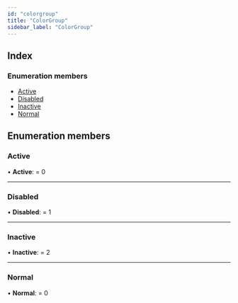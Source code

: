 ```yaml
---
id: "colorgroup"
title: "ColorGroup"
sidebar_label: "ColorGroup"
---
```


## Index

### Enumeration members

* [Active](colorgroup.md#active)
* [Disabled](colorgroup.md#disabled)
* [Inactive](colorgroup.md#inactive)
* [Normal](colorgroup.md#normal)

## Enumeration members

###  Active

• **Active**: = 0

___

###  Disabled

• **Disabled**: = 1

___

###  Inactive

• **Inactive**: = 2

___

###  Normal

• **Normal**: = 0
